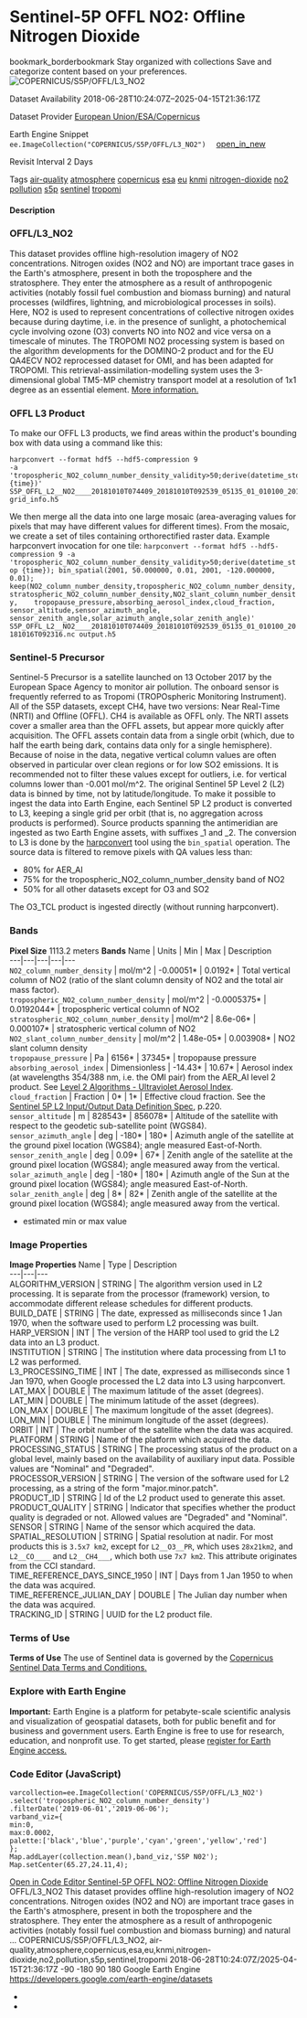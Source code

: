  
#  Sentinel-5P OFFL NO2: Offline Nitrogen Dioxide 
bookmark_borderbookmark Stay organized with collections  Save and categorize content based on your preferences. 
![COPERNICUS/S5P/OFFL/L3_NO2](https://developers.google.com/earth-engine/datasets/images/COPERNICUS/COPERNICUS_S5P_OFFL_L3_NO2_sample.png) 

Dataset Availability
    2018-06-28T10:24:07Z–2025-04-15T21:36:17Z 

Dataset Provider
     [ European Union/ESA/Copernicus ](https://sentinel.esa.int/web/sentinel/user-guides/sentinel-5p-tropomi) 

Earth Engine Snippet
     `    ee.ImageCollection("COPERNICUS/S5P/OFFL/L3_NO2")   ` [ open_in_new ](https://code.earthengine.google.com/?scriptPath=Examples:Datasets/COPERNICUS/COPERNICUS_S5P_OFFL_L3_NO2) 

Revisit Interval
    2 Days 

Tags
     [air-quality](https://developers.google.com/earth-engine/datasets/tags/air-quality) [atmosphere](https://developers.google.com/earth-engine/datasets/tags/atmosphere) [copernicus](https://developers.google.com/earth-engine/datasets/tags/copernicus) [esa](https://developers.google.com/earth-engine/datasets/tags/esa) [eu](https://developers.google.com/earth-engine/datasets/tags/eu) [knmi](https://developers.google.com/earth-engine/datasets/tags/knmi) [nitrogen-dioxide](https://developers.google.com/earth-engine/datasets/tags/nitrogen-dioxide) [no2](https://developers.google.com/earth-engine/datasets/tags/no2) [pollution](https://developers.google.com/earth-engine/datasets/tags/pollution) [s5p](https://developers.google.com/earth-engine/datasets/tags/s5p) [sentinel](https://developers.google.com/earth-engine/datasets/tags/sentinel) [tropomi](https://developers.google.com/earth-engine/datasets/tags/tropomi)
#### Description
### OFFL/L3_NO2
This dataset provides offline high-resolution imagery of NO2 concentrations.
Nitrogen oxides (NO2 and NO) are important trace gases in the Earth's atmosphere, present in both the troposphere and the stratosphere. They enter the atmosphere as a result of anthropogenic activities (notably fossil fuel combustion and biomass burning) and natural processes (wildfires, lightning, and microbiological processes in soils). Here, NO2 is used to represent concentrations of collective nitrogen oxides because during daytime, i.e. in the presence of sunlight, a photochemical cycle involving ozone (O3) converts NO into NO2 and vice versa on a timescale of minutes. The TROPOMI NO2 processing system is based on the algorithm developments for the DOMINO-2 product and for the EU QA4ECV NO2 reprocessed dataset for OMI, and has been adapted for TROPOMI. This retrieval-assimilation-modelling system uses the 3-dimensional global TM5-MP chemistry transport model at a resolution of 1x1 degree as an essential element. [More information.](http://www.tropomi.eu/data-products/nitrogen-dioxide)
### OFFL L3 Product
To make our OFFL L3 products, we find areas within the product's bounding box with data using a command like this:
```
harpconvert --format hdf5 --hdf5-compression 9
-a 'tropospheric_NO2_column_number_density_validity>50;derive(datetime_stop {time})'
S5P_OFFL_L2__NO2____20181010T074409_20181010T092539_05135_01_010100_20181016T092316.nc
grid_info.h5

```

We then merge all the data into one large mosaic (area-averaging values for pixels that may have different values for different times). From the mosaic, we create a set of tiles containing orthorectified raster data.
Example harpconvert invocation for one tile: `harpconvert --format hdf5 --hdf5-compression 9 -a 'tropospheric_NO2_column_number_density_validity>50;derive(datetime_stop {time}); bin_spatial(2001, 50.000000, 0.01, 2001, -120.000000, 0.01); keep(NO2_column_number_density,tropospheric_NO2_column_number_density,    stratospheric_NO2_column_number_density,NO2_slant_column_number_density,    tropopause_pressure,absorbing_aerosol_index,cloud_fraction,    sensor_altitude,sensor_azimuth_angle,    sensor_zenith_angle,solar_azimuth_angle,solar_zenith_angle)' S5P_OFFL_L2__NO2____20181010T074409_20181010T092539_05135_01_010100_20181016T092316.nc output.h5`
### Sentinel-5 Precursor
Sentinel-5 Precursor is a satellite launched on 13 October 2017 by the European Space Agency to monitor air pollution. The onboard sensor is frequently referred to as Tropomi (TROPOspheric Monitoring Instrument).
All of the S5P datasets, except CH4, have two versions: Near Real-Time (NRTI) and Offline (OFFL). CH4 is available as OFFL only. The NRTI assets cover a smaller area than the OFFL assets, but appear more quickly after acquisition. The OFFL assets contain data from a single orbit (which, due to half the earth being dark, contains data only for a single hemisphere).
Because of noise in the data, negative vertical column values are often observed in particular over clean regions or for low SO2 emissions. It is recommended not to filter these values except for outliers, i.e. for vertical columns lower than -0.001 mol/m^2.
The original Sentinel 5P Level 2 (L2) data is binned by time, not by latitude/longitude. To make it possible to ingest the data into Earth Engine, each Sentinel 5P L2 product is converted to L3, keeping a single grid per orbit (that is, no aggregation across products is performed).
Source products spanning the antimeridian are ingested as two Earth Engine assets, with suffixes _1 and _2.
The conversion to L3 is done by the [harpconvert](https://cdn.rawgit.com/stcorp/harp/master/doc/html/harpconvert.html) tool using the `bin_spatial` operation. The source data is filtered to remove pixels with QA values less than:
  * 80% for AER_AI
  * 75% for the tropospheric_NO2_column_number_density band of NO2
  * 50% for all other datasets except for O3 and SO2


The O3_TCL product is ingested directly (without running harpconvert).
### Bands
**Pixel Size** 1113.2 meters 
**Bands**
Name | Units | Min | Max | Description  
---|---|---|---|---  
`NO2_column_number_density` | mol/m^2 |  -0.00051*  |  0.0192*  | Total vertical column of NO2 (ratio of the slant column density of NO2 and the total air mass factor).  
`tropospheric_NO2_column_number_density` | mol/m^2 |  -0.0005375*  |  0.0192044*  | tropospheric vertical column of NO2  
`stratospheric_NO2_column_number_density` | mol/m^2 |  8.6e-06*  |  0.000107*  | stratospheric vertical column of NO2  
`NO2_slant_column_number_density` | mol/m^2 |  1.48e-05*  |  0.003908*  | NO2 slant column density  
`tropopause_pressure` | Pa |  6156*  |  37345*  | tropopause pressure  
`absorbing_aerosol_index` | Dimensionless |  -14.43*  |  10.67*  | Aerosol index (at wavelengths 354/388 nm, i.e. the OMI pair) from the AER_AI level 2 product. See [Level 2 Algorithms - Ultraviolet Aerosol Index](https://sentinel.esa.int/web/sentinel/data-products/-/asset_publisher/fp37fc19FN8F/content/sentinel-5-precursor-level-2-ultraviolet-aerosol-index).  
`cloud_fraction` | Fraction |  0*  |  1*  | Effective cloud fraction. See the [Sentinel 5P L2 Input/Output Data Definition Spec](https://sentinels.copernicus.eu/documents/247904/3119978/Sentinel-5P-Level-2-Input-Output-Data-Definition), p.220.  
`sensor_altitude` | m |  828543*  |  856078*  | Altitude of the satellite with respect to the geodetic sub-satellite point (WGS84).  
`sensor_azimuth_angle` | deg |  -180*  |  180*  | Azimuth angle of the satellite at the ground pixel location (WGS84); angle measured East-of-North.  
`sensor_zenith_angle` | deg |  0.09*  |  67*  | Zenith angle of the satellite at the ground pixel location (WGS84); angle measured away from the vertical.  
`solar_azimuth_angle` | deg |  -180*  |  180*  | Azimuth angle of the Sun at the ground pixel location (WGS84); angle measured East-of-North.  
`solar_zenith_angle` | deg |  8*  |  82*  | Zenith angle of the satellite at the ground pixel location (WGS84); angle measured away from the vertical.  
* estimated min or max value 
### Image Properties
**Image Properties**
Name | Type | Description  
---|---|---  
ALGORITHM_VERSION | STRING | The algorithm version used in L2 processing. It is separate from the processor (framework) version, to accommodate different release schedules for different products.  
BUILD_DATE | STRING | The date, expressed as milliseconds since 1 Jan 1970, when the software used to perform L2 processing was built.  
HARP_VERSION | INT | The version of the HARP tool used to grid the L2 data into an L3 product.  
INSTITUTION | STRING | The institution where data processing from L1 to L2 was performed.  
L3_PROCESSING_TIME | INT | The date, expressed as milliseconds since 1 Jan 1970, when Google processed the L2 data into L3 using harpconvert.  
LAT_MAX | DOUBLE | The maximum latitude of the asset (degrees).  
LAT_MIN | DOUBLE | The minimum latitude of the asset (degrees).  
LON_MAX | DOUBLE | The maximum longitude of the asset (degrees).  
LON_MIN | DOUBLE | The minimum longitude of the asset (degrees).  
ORBIT | INT | The orbit number of the satellite when the data was acquired.  
PLATFORM | STRING | Name of the platform which acquired the data.  
PROCESSING_STATUS | STRING | The processing status of the product on a global level, mainly based on the availability of auxiliary input data. Possible values are "Nominal" and "Degraded".  
PROCESSOR_VERSION | STRING | The version of the software used for L2 processing, as a string of the form "major.minor.patch".  
PRODUCT_ID | STRING | Id of the L2 product used to generate this asset.  
PRODUCT_QUALITY | STRING | Indicator that specifies whether the product quality is degraded or not. Allowed values are "Degraded" and "Nominal".  
SENSOR | STRING | Name of the sensor which acquired the data.  
SPATIAL_RESOLUTION | STRING | Spatial resolution at nadir. For most products this is `3.5x7 km2`, except for `L2__O3__PR`, which uses `28x21km2`, and `L2__CO____` and `L2__CH4___`, which both use `7x7 km2`. This attribute originates from the CCI standard.  
TIME_REFERENCE_DAYS_SINCE_1950 | INT | Days from 1 Jan 1950 to when the data was acquired.  
TIME_REFERENCE_JULIAN_DAY | DOUBLE | The Julian day number when the data was acquired.  
TRACKING_ID | STRING | UUID for the L2 product file.  
### Terms of Use
**Terms of Use**
The use of Sentinel data is governed by the [Copernicus Sentinel Data Terms and Conditions.](https://sentinel.esa.int/documents/247904/690755/Sentinel_Data_Legal_Notice)
### Explore with Earth Engine
**Important:** Earth Engine is a platform for petabyte-scale scientific analysis and visualization of geospatial datasets, both for public benefit and for business and government users. Earth Engine is free to use for research, education, and nonprofit use. To get started, please [register for Earth Engine access.](https://console.cloud.google.com/earth-engine)
### Code Editor (JavaScript)
```
varcollection=ee.ImageCollection('COPERNICUS/S5P/OFFL/L3_NO2')
.select('tropospheric_NO2_column_number_density')
.filterDate('2019-06-01','2019-06-06');
varband_viz={
min:0,
max:0.0002,
palette:['black','blue','purple','cyan','green','yellow','red']
};
Map.addLayer(collection.mean(),band_viz,'S5P N02');
Map.setCenter(65.27,24.11,4);
```
[ Open in Code Editor ](https://code.earthengine.google.com/?scriptPath=Examples:Datasets/COPERNICUS/COPERNICUS_S5P_OFFL_L3_NO2)
[ Sentinel-5P OFFL NO2: Offline Nitrogen Dioxide ](https://developers.google.com/earth-engine/datasets/catalog/COPERNICUS_S5P_OFFL_L3_NO2)
OFFL/L3_NO2 This dataset provides offline high-resolution imagery of NO2 concentrations. Nitrogen oxides (NO2 and NO) are important trace gases in the Earth's atmosphere, present in both the troposphere and the stratosphere. They enter the atmosphere as a result of anthropogenic activities (notably fossil fuel combustion and biomass burning) and natural …
COPERNICUS/S5P/OFFL/L3_NO2, air-quality,atmosphere,copernicus,esa,eu,knmi,nitrogen-dioxide,no2,pollution,s5p,sentinel,tropomi 
2018-06-28T10:24:07Z/2025-04-15T21:36:17Z
-90 -180 90 180 
Google Earth Engine
https://developers.google.com/earth-engine/datasets
  * [ ](https://doi.org/https://sentinel.esa.int/web/sentinel/user-guides/sentinel-5p-tropomi)
  * [ ](https://doi.org/https://developers.google.com/earth-engine/datasets/catalog/COPERNICUS_S5P_OFFL_L3_NO2)


